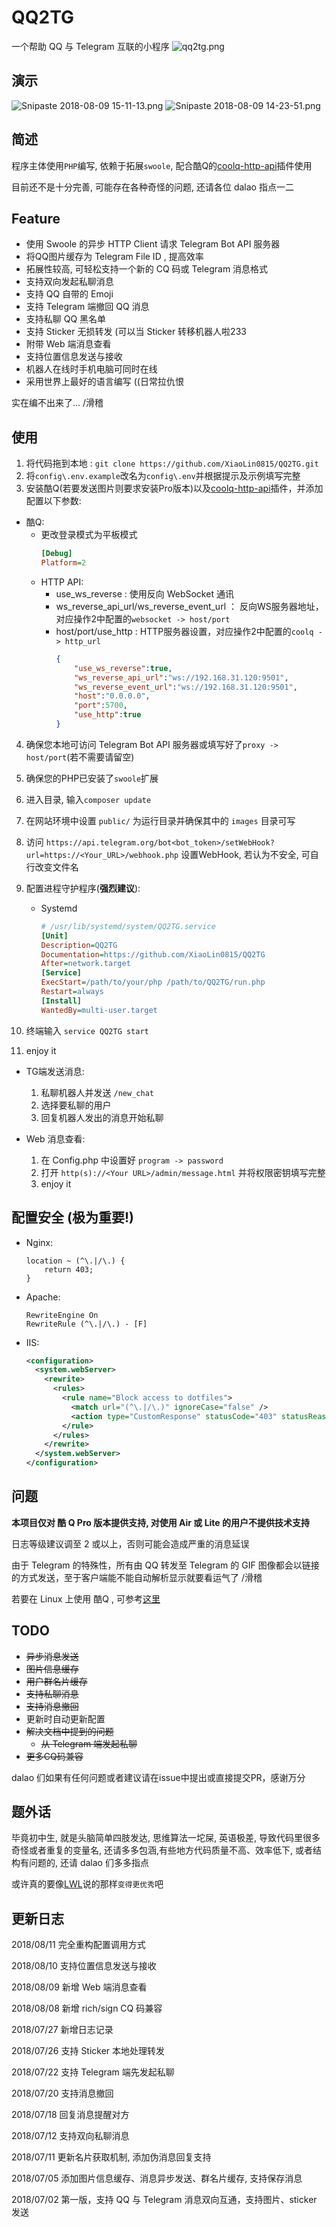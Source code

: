 # QQ2TG

一个帮助 QQ 与 Telegram 互联的小程序
![qq2tg.png](https://i.loli.net/2018/07/22/5b543094633b6.png)

## 演示

![Snipaste 2018-08-09 15-11-13.png](https://i.loli.net/2018/08/09/5b6be92422320.png)
![Snipaste 2018-08-09 14-23-51.png](https://i.loli.net/2018/08/09/5b6be81161b02.png)

## 简述

程序主体使用`PHP`编写, 依赖于拓展`swoole`, 配合酷Q的[coolq-http-api](https://github.com/richardchien/coolq-http-api)插件使用

目前还不是十分完善, 可能存在各种奇怪的问题, 还请各位 dalao 指点一二

## Feature

- 使用 Swoole 的异步 HTTP Client 请求 Telegram Bot API 服务器
- 将QQ图片缓存为 Telegram File ID , 提高效率
- 拓展性较高, 可轻松支持一个新的 CQ 码或 Telegram 消息格式
- 支持双向发起私聊消息
- 支持 QQ 自带的 Emoji
- 支持 Telegram 端撤回 QQ 消息
- 支持私聊 QQ 黑名单
- 支持 Sticker 无损转发 (可以当 Sticker 转移机器人啦233
- 附带 Web 端消息查看
- 支持位置信息发送与接收
- 机器人在线时手机电脑可同时在线
- 采用世界上最好的语言编写  ((日常拉仇恨

实在编不出来了...  /滑稽

## 使用

1. 将代码拖到本地 :  ```git clone https://github.com/XiaoLin0815/QQ2TG.git```
2. 将`config\.env.example`改名为`config\.env`并根据提示及示例填写完整
3. 安装酷Q(若要发送图片则要求安装Pro版本)以及[coolq-http-api](https://github.com/richardchien/coolq-http-api)插件，并添加配置以下参数:
  - 酷Q:
      - 更改登录模式为平板模式
        ```ini
        [Debug]
        Platform=2
        ```
    - HTTP API:
      - use_ws_reverse :  使用反向 WebSocket 通讯
      - ws_reverse_api_url/ws_reverse_event_url ： 反向WS服务器地址，对应操作2中配置的`websocket -> host/port`
      - host/port/use_http :  HTTP服务器设置，对应操作2中配置的`coolq -> http_url`
        ```json
        {
            "use_ws_reverse":true,
            "ws_reverse_api_url":"ws://192.168.31.120:9501",
            "ws_reverse_event_url":"ws://192.168.31.120:9501",
            "host":"0.0.0.0",
            "port":5700,
            "use_http":true
        }
        ```
4. 确保您本地可访问 Telegram Bot API 服务器或填写好了`proxy -> host/port`(若不需要请留空)
5. 确保您的PHP已安装了`swoole`扩展
6. 进入目录, 输入```composer update```
7. 在网站环境中设置 `public/` 为运行目录并确保其中的 `images` 目录可写
8. 访问 `https://api.telegram.org/bot<bot_token>/setWebHook?url=https://<Your_URL>/webhook.php` 设置WebHook, 若认为不安全, 可自行改变文件名
9. 配置进程守护程序(**强烈建议**):

    - Systemd
        ```ini
        # /usr/lib/systemd/system/QQ2TG.service
        [Unit]
        Description=QQ2TG
        Documentation=https://github.com/XiaoLin0815/QQ2TG
        After=network.target
        [Service]
        ExecStart=/path/to/your/php /path/to/QQ2TG/run.php
        Restart=always
        [Install]
        WantedBy=multi-user.target
        ```
10. 终端输入 ```service QQ2TG start```
11. enjoy it

- TG端发送消息:
    1. 私聊机器人并发送 `/new_chat`
    2. 选择要私聊的用户
    3. 回复机器人发出的消息开始私聊

- Web 消息查看:
    1. 在 Config.php 中设置好 `program -> password`
    2. 打开 `http(s)://<Your URL>/admin/message.html` 并将权限密钥填写完整
    3. enjoy it

## 配置安全 (**极为重要!**)

- Nginx:
    ```nginx
    location ~ (^\.|/\.) {
        return 403;
    }
    ```

- Apache:
    ```apacheconfig
    RewriteEngine On
    RewriteRule (^\.|/\.) - [F]
    ```

- IIS:
    ```xml
    <configuration>
      <system.webServer>
        <rewrite>
          <rules>
            <rule name="Block access to dotfiles">
              <match url="(^\.|/\.)" ignoreCase="false" />
              <action type="CustomResponse" statusCode="403" statusReason="Forbidden" />
            </rule>
          </rules>
        </rewrite>
      </system.webServer>
    </configuration>
    ```

## 问题

**本项目仅对 酷 Q Pro 版本提供支持, 对使用 Air 或 Lite 的用户不提供技术支持**

日志等级建议调至 2 或以上，否则可能会造成严重的消息延误

由于 Telegram 的特殊性，所有由 QQ 转发至 Telegram 的 GIF 图像都会以链接的方式发送，至于客户端能不能自动解析显示就要看运气了 /滑稽

若要在 Linux 上使用 酷Q , 可参考[这里](https://github.com/CoolQ/docker-wine-coolq)

## TODO

- ~~异步消息发送~~
- ~~图片信息缓存~~
- ~~用户群名片缓存~~
- ~~支持私聊消息~~
- ~~支持消息撤回~~
- 更新时自动更新配置
- ~~解决文档中提到的问题~~
  - ~~从 Telegram 端发起私聊~~
- ~~更多CQ码兼容~~

dalao 们如果有任何问题或者建议请在issue中提出或直接提交PR，感谢万分

## 题外话

毕竟初中生, 就是头脑简单四肢发达, 思维算法一坨屎, 英语极差, 导致代码里很多奇怪或者重复的变量名, 还请多多包涵,有些地方代码质量不高、效率低下, 或者结构有问题的, 还请 dalao 们多多指点

或许真的要像[LWL](https://lwl.moe)说的那样`变得更优秀`吧

## 更新日志

2018/08/11 完全重构配置调用方式

2018/08/10 支持位置信息发送与接收

2018/08/09 新增 Web 端消息查看

2018/08/08 新增 rich/sign CQ 码兼容

2018/07/27 新增日志记录

2018/07/26 支持 Sticker 本地处理转发

2018/07/22 支持 Telegram 端先发起私聊

2018/07/20 支持消息撤回

2018/07/18 回复消息提醒对方

2018/07/12 支持双向私聊消息

2018/07/11 更新名片获取机制, 添加伪消息回复支持

2018/07/05 添加图片信息缓存、消息异步发送、群名片缓存, 支持保存消息

2018/07/02 第一版，支持 QQ 与 Telegram 消息双向互通，支持图片、sticker 发送